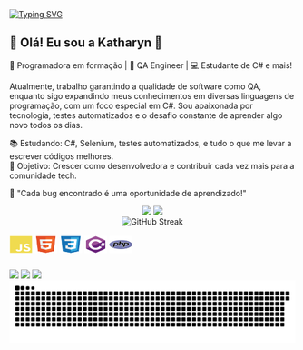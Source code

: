 <div>
<a href="https://git.io/typing-svg"><img src="https://readme-typing-svg.demolab.com?font=Fira+Code&pause=1000&color=22CAAC&width=435&lines=%E2%98%86*%3A+.%EF%BD%A1.+Welcome+to+my+universe!+.%EF%BD%A1.%3A*%E2%98%86" alt="Typing SVG" /></a>

  
</div>

## 🌟 Olá! Eu sou a Katharyn 👋


🚀 Programadora em formação | 🎯 QA Engineer | 💻 Estudante de C# e mais!

Atualmente, trabalho garantindo a qualidade de software como QA, enquanto sigo expandindo meus conhecimentos em diversas linguagens de programação, com um foco especial em C#.
Sou apaixonada por tecnologia, testes automatizados e o desafio constante de aprender algo novo todos os dias.

📚 Estudando: C#, Selenium, testes automatizados, e tudo o que me levar a escrever códigos melhores.
<br>🌱 Objetivo: Crescer como desenvolvedora e contribuir cada vez mais para a comunidade tech.

🧩 "Cada bug encontrado é uma oportunidade de aprendizado!"




<div align="center">
  <img height="150em" src="https://github-readme-stats.vercel.app/api?username=kathyncodec&show_icons=true&theme=radical&hide=prs,issues"/>
  <img height="150em"  src="https://github-readme-streak-stats.herokuapp.com/?user=kathyncodec&theme=radical"/>
</div>

<div align="center">
  <img src="https://github-readme-stats.vercel.app/api/top-langs/?username=kathyncodec&layout=compact&theme=radical" alt="GitHub Streak"/>
</div>






<div style="display: inline_block"><br>
  <img align="center" alt="Rafa-Js" height="30" width="40" src="https://raw.githubusercontent.com/devicons/devicon/master/icons/javascript/javascript-plain.svg">
  <img align="center" alt="Rafa-HTML" height="30" width="40" src="https://raw.githubusercontent.com/devicons/devicon/master/icons/html5/html5-original.svg">
  <img align="center" alt="Rafa-CSS" height="30" width="40" src="https://raw.githubusercontent.com/devicons/devicon/master/icons/css3/css3-original.svg">
  <img align="center" alt="Rafa-Csharp" height="30" width="40" src="https://raw.githubusercontent.com/devicons/devicon/master/icons/csharp/csharp-original.svg">
  <img align="center" alt="Rafa-Csharp" height="30" width="40" src="https://raw.githubusercontent.com/devicons/devicon/master/icons/php/php-original.svg" />

</div>
  
  ##
 
<div> 
  <a href="https://instagram.com/kit_kat_kathyn" target="_blank"><img src="https://img.shields.io/badge/-Instagram-%23E4405F?style=for-the-badge&logo=instagram&logoColor=white" target="_blank"></a>
  <a href = "mailto:katharynsanches@gmail.com"><img src="https://img.shields.io/badge/-Gmail-%23333?style=for-the-badge&logo=gmail&logoColor=white" target="_blank"></a>
  <a href="https://www.linkedin.com/in/katharyn-chaves-3a6777209" target="_blank"><img src="https://img.shields.io/badge/-LinkedIn-%230077B5?style=for-the-badge&logo=linkedin&logoColor=white" target="_blank"></a> 
  
</div>

<picture align="center">
  <source media="(prefers-color-scheme: dark)" srcset="https://raw.githubusercontent.com/kathyncodec/kathyncodec/output/github-contribution-grid-snake-dark.svg">
  <source media="(prefers-color-scheme: light)" srcset="https://raw.githubusercontent.com/kathyncodec/kathyncodec/output/github-contribution-grid-snake-dark.svg">
  <img align="center" alt="github contribution grid snake animation" src="https://raw.githubusercontent.com/kathyncodec/kathyncodec/output/github-contribution-grid-snake.svg">
</picture>

